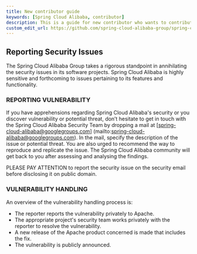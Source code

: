 ```yaml
---
title: New contributor guide
keywords: [Spring Cloud Alibaba, contributor]
description: This is a guide for new contributor who wants to contribute to Spring Cloud Alibaba.
custom_edit_url: https://github.com/spring-cloud-alibaba-group/spring-cloud-alibaba-group.github.io/blob/main/i18n/zh-cn/docusaurus-plugin-content-docs/current/developers/contributor-guide/reporting-security-issues_dev.md
---
```


## Reporting Security Issues

The Spring Cloud Alibaba Group takes a rigorous standpoint in annihilating the security issues in its software projects. Spring Cloud Alibaba is highly sensitive and forthcoming to issues pertaining to its features and functionality.

### REPORTING VULNERABILITY

If you have apprehensions regarding Spring Cloud Alibaba's security or you discover vulnerability or potential threat, don’t
hesitate to get in touch with the Spring Cloud Alibaba Security Team by dropping a mail at [spring-cloud-alibaba@googlegroups.com]
(mailto:spring-cloud-alibaba@googlegroups.com). In the mail, specify the description of the issue or potential threat. You are also urged to recommend the way to reproduce and replicate the issue. The Spring Cloud Alibaba community will get back to you after assessing and analysing the findings.

PLEASE PAY ATTENTION to report the security issue on the security email before disclosing it on public domain.

### VULNERABILITY HANDLING

An overview of the vulnerability handling process is:

- The reporter reports the vulnerability privately to Apache.
- The appropriate project's security team works privately with the reporter to resolve the vulnerability.
- A new release of the Apache product concerned is made that includes the fix.
- The vulnerability is publicly announced.
